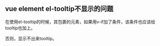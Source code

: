 ## vue element el-tooltip不显示的问题

在使用el-tooltip的时候，其包裹的元素，如果用v-if加了条件，该条件也应该给tooltip也加上。

否则，显示不出来tooltip。

